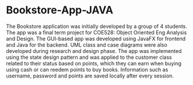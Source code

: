 # Bookstore-App-JAVA
The Bookstore application was initially developed by a group of 4 students. The app was a final term project for COE528: Object Oriented Eng Analysis and Design. The GUI-based app was developed using JavaFX for frontend and Java for the backend. UML class and case diagrams were also developed during research and design phase. The app was implemented using the state design pattern and was applied to the customer class related to their status based on points, which they can earn when buying using cash or can reedem points to buy books. Information such as username, password and points are saved locally after every session.
